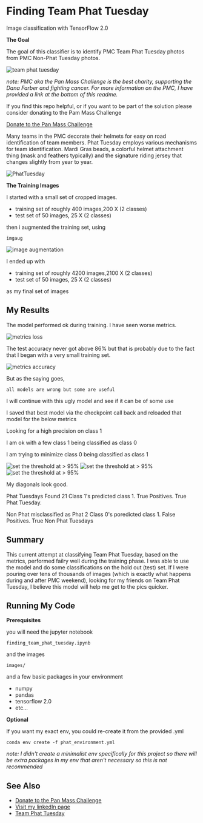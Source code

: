 # Finding Team Phat Tuesday

Image classification with TensorFlow 2.0

**The Goal**

The goal of this classifier is to identify PMC Team Phat Tuesday photos from PMC Non-Phat Tuesday photos.  

![team phat tuesday](images/readme/_phat-1.JPG)


*note: PMC aka the Pan Mass Challenge is the best charity, supporting the Dana Farber and fighting cancer.  For more information on the PMC, I have provided a link at the bottom of this readme.*

If you find this repo helpful, or if you want to be part of the solution please consider donating to the Pam Mass Challenge

[Donate to the Pan Mass Challenge](https://donate.pmc.org/BM0248/)



Many teams in the PMC decorate their helmets for easy on road identification of team members.  Phat Tuesday employs various mechanisms for team identification.  Mardi Gras beads, a colorful helmet attachment thing (mask and feathers typically) and the signature riding jersey that changes slightly from year to year.


![PhatTuesday](/images/readme/the_goal.JPG)



**The Training Images**

I started with a small set of cropped images.  
* training set of roughly 400 images,200 X (2 classes)
* test set of 50 images, 25 X (2 classes) 

then i augmented the training set, using
```
imgaug 
```

![image augmentation](images/readme/imgaug.JPG)

I ended up with

* training set of roughly 4200 images,2100 X (2 classes)
* test set of 50 images, 25 X (2 classes) 

as my final set of images

## My Results

The model performed ok during training.  I have seen worse metrics.

![metrics loss](images/readme/metrics_loss.JPG)

The test accuracy never got above 86% but that is probably due to the fact that I began with a very small training set.

![metrics accuracy](images/readme/metrics_accuracy.JPG)

But as the saying goes, 
```
all models are wrong but some are useful
```

I will continue with this ugly model and see if it can be of some use

I saved that best model via the checkpoint call back and reloaded that model for the below metrics

Looking for a high precision on class 1

I am ok with a few class 1 being classified as class 0

I am trying to minimize class 0 being classified as class 1

![set the threshold at > 95%](images/readme/confusion_matrix_95_001.JPG)
![set the threshold at > 95%](images/readme/confusion_matrix_95_002.JPG)
![set the threshold at > 95%](images/readme/confusion_matrix_95_003.JPG)

My diagonals look good.

Phat Tuesdays Found
21 Class 1's predicted class 1.  True Positives.  True Phat Tuesday.

Non Phat misclassified as Phat
2 Class 0's poredicted class 1.  False Positives.  True Non Phat Tuesdays




## Summary ##
This current attempt at classifying Team Phat Tuesday, based on the metrics, performed failry well during the training phase.  I was able to use the model and do some classifications on the hold out (test) set.  If I were pouring over tens of thousands of images (which is exactly what happens during and after PMC weekend), looking for my friends on Team Phat Tuesday, I believe this model will help me get to the pics quicker.

## Running My Code

**Prerequisites**

you will need the jupyter notebook
```
finding_team_phat_tuesday.ipynb
```
and the images
```
images/
```
and a few basic packages in your environment

* numpy
* pandas
* tensorflow 2.0
* etc...

**Optional**

If you want my exact env, you could re-create it from the provided .yml

```
conda env create -f phat_environment.yml
```

*note: I didn't create a minimalist env specifically for this project so there will be extra packages in my env that aren't necessary so this is not recommended*

## See Also

* [Donate to the Pan Mass Challenge](https://donate.pmc.org/BM0248/)
* [Visit my linkedIn page](https://www.linkedin.com/in/therealphilwalsh/)
* [Team Phat Tuesday](https://phattuesday.org/)
